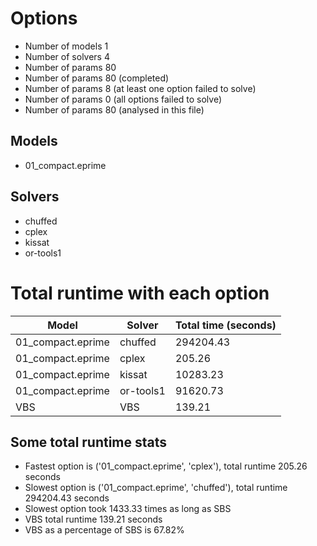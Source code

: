 

# Options


- Number of models         1
- Number of solvers        4
- Number of params        80
- Number of params        80 (completed)
- Number of params         8 (at least one option failed to solve)
- Number of params         0 (all options failed to solve)
- Number of params        80 (analysed in this file)


## Models


 - 01_compact.eprime


## Solvers


 - chuffed
 - cplex
 - kissat
 - or-tools1


# Total runtime with each option


 | Model | Solver | Total time (seconds) | 
 | -- | -- | -- | 
 | 01_compact.eprime | chuffed | 294204.43 | 
 | 01_compact.eprime | cplex | 205.26 | 
 | 01_compact.eprime | kissat | 10283.23 | 
 | 01_compact.eprime | or-tools1 | 91620.73 | 
 | VBS | VBS | 139.21 | 


## Some total runtime stats


 - Fastest option is ('01_compact.eprime', 'cplex'), total runtime 205.26 seconds
 - Slowest option is ('01_compact.eprime', 'chuffed'), total runtime 294204.43 seconds
 - Slowest option took 1433.33 times as long as SBS
 - VBS total runtime 139.21 seconds
 - VBS as a percentage of SBS is 67.82%
